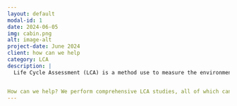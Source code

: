 ```yaml
---
layout: default
modal-id: 1
date: 2024-06-05
img: cabin.png
alt: image-alt
project-date: June 2024
client: how can we help
category: LCA
description: |
  Life Cycle Assessment (LCA) is a method use to measure the environmental impacts of a product, process or a   service over its life cycle. A LCA considers the entire life cycle from raw material extraction to end-of-life disposal, quantifing energy consumptions, carbon emissions, water use and waste providing comprehensive insights to inform the organisation on potential improvements in achieving sustainability.


How can we help? We perform comprehensive LCA studies, all of which can be tailored to suit your specific needs   and objectives to steer your business towards sustainable practices and products.
---
```

